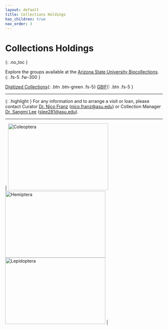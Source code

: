 ```yaml
---
layout: default
title: Collections Holdings
has_children: true
nav_order: 3
---
```



# Collections Holdings 
{: .no_toc }

Explore the groups available at the [Arizona State University Biocollections](https://asucollections.github.io/).
{: .fs-5 .fw-300 }

[Digitized Collections](https://serv.biokic.asu.edu/ecdysis/collections/list.php?db=2%2C1%2C3&taxa=Insecta&usethes=1&taxontype=4){: .btn .btn-green .fs-5}  [GBIF](https://www.gbif.org/occurrence/search?basis_of_record=PRESERVED_SPECIMEN&publishing_org=814cdfb5-d4f8-4453-815f-ea5df98e76bf&taxon_key=216){: .btn .fs-5 } 

---

{: .highlight }
For any information and to arrange a visit or loan, please contact Curator [Dr. Nico Franz](https://search.asu.edu/profile/1804402) (nico.franz@asu.edu) or Collection Manager [Dr. Sangmi Lee](https://search.asu.edu/profile/1876693) (slee281@asu.edu).

---


| [<img src="https://serv.biokic.asu.edu/imglib/storage/portals/scan/misc/201501/ASUHIC0053600_habitus_lateral__1420757508_web.jpg" alt="Coleoptera" width="320" height="213.4">](https://asucollections.github.io/holdings/coleoptera/) [<img src="https://serv.biokic.asu.edu/imglib/scan/ASU_ASULOB/ASULOB0000/ASULOB0000003_habitus_dorsal_1549996801.jpg" alt="Hemiptera" width="320" height="213.4">](https://asucollections.github.io/holdings/hemiptera/) [<img src="https://serv.biokic.asu.edu/imglib/ecdysis/ASU_ASUHIC/ASUHIC0121/ASUHIC0121255_habitus_dorsal_1571171572.jpg" alt="Lepidoptera" width="320" height="213.4">](https://asucollections.github.io/holdings/lepidoptera/) 
| 
